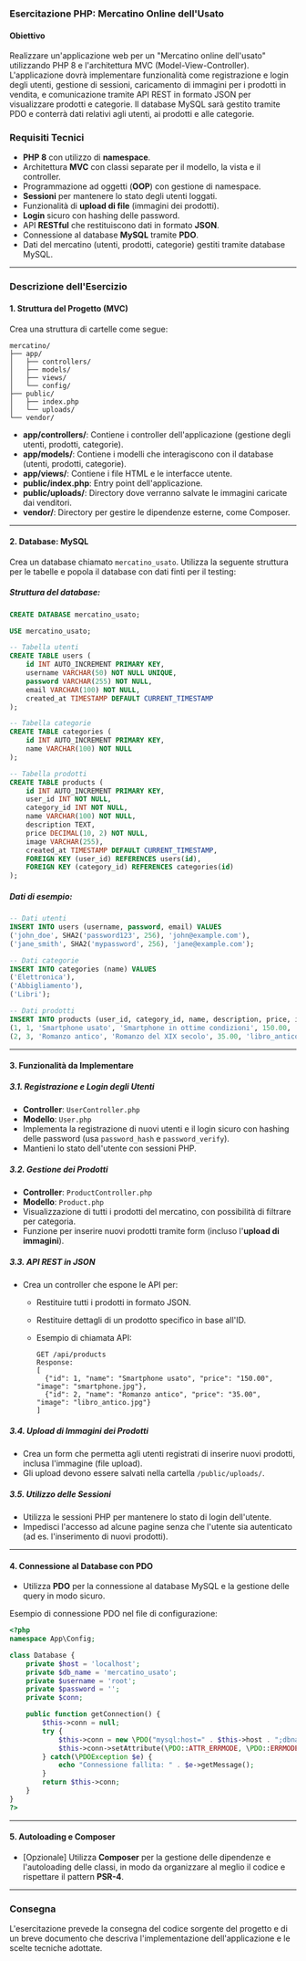 ### Esercitazione PHP: Mercatino Online dell'Usato

#### **Obiettivo**

Realizzare un'applicazione web per un "Mercatino online dell'usato" utilizzando PHP 8 e l'architettura MVC (Model-View-Controller). L'applicazione dovrà implementare funzionalità come registrazione e login degli utenti, gestione di sessioni, caricamento di immagini per i prodotti in vendita, e comunicazione tramite API REST in formato JSON per visualizzare prodotti e categorie. Il database MySQL sarà gestito tramite PDO e conterrà dati relativi agli utenti, ai prodotti e alle categorie.

### **Requisiti Tecnici**

- **PHP 8** con utilizzo di **namespace**.
- Architettura **MVC** con classi separate per il modello, la vista e il controller.
- Programmazione ad oggetti (**OOP**) con gestione di namespace.
- **Sessioni** per mantenere lo stato degli utenti loggati.
- Funzionalità di **upload di file** (immagini dei prodotti).
- **Login** sicuro con hashing delle password.
- API **RESTful** che restituiscono dati in formato **JSON**.
- Connessione al database **MySQL** tramite **PDO**.
- Dati del mercatino (utenti, prodotti, categorie) gestiti tramite database MySQL.

---

### **Descrizione dell'Esercizio**

#### **1. Struttura del Progetto (MVC)**

Crea una struttura di cartelle come segue:

```
mercatino/
├── app/
│   ├── controllers/
│   ├── models/
│   ├── views/
│   └── config/
├── public/
│   ├── index.php
│   └── uploads/
└── vendor/
```

- **app/controllers/**: Contiene i controller dell'applicazione (gestione degli utenti, prodotti, categorie).
- **app/models/**: Contiene i modelli che interagiscono con il database (utenti, prodotti, categorie).
- **app/views/**: Contiene i file HTML e le interfacce utente.
- **public/index.php**: Entry point dell'applicazione.
- **public/uploads/**: Directory dove verranno salvate le immagini caricate dai venditori.
- **vendor/**: Directory per gestire le dipendenze esterne, come Composer.

---

#### **2. Database: MySQL**

Crea un database chiamato `mercatino_usato`. Utilizza la seguente struttura per le tabelle e popola il database con dati finti per il testing:

##### **Struttura del database:**

```sql
CREATE DATABASE mercatino_usato;

USE mercatino_usato;

-- Tabella utenti
CREATE TABLE users (
    id INT AUTO_INCREMENT PRIMARY KEY,
    username VARCHAR(50) NOT NULL UNIQUE,
    password VARCHAR(255) NOT NULL,
    email VARCHAR(100) NOT NULL,
    created_at TIMESTAMP DEFAULT CURRENT_TIMESTAMP
);

-- Tabella categorie
CREATE TABLE categories (
    id INT AUTO_INCREMENT PRIMARY KEY,
    name VARCHAR(100) NOT NULL
);

-- Tabella prodotti
CREATE TABLE products (
    id INT AUTO_INCREMENT PRIMARY KEY,
    user_id INT NOT NULL,
    category_id INT NOT NULL,
    name VARCHAR(100) NOT NULL,
    description TEXT,
    price DECIMAL(10, 2) NOT NULL,
    image VARCHAR(255),
    created_at TIMESTAMP DEFAULT CURRENT_TIMESTAMP,
    FOREIGN KEY (user_id) REFERENCES users(id),
    FOREIGN KEY (category_id) REFERENCES categories(id)
);
```

##### **Dati di esempio:**

```sql
-- Dati utenti
INSERT INTO users (username, password, email) VALUES
('john_doe', SHA2('password123', 256), 'john@example.com'),
('jane_smith', SHA2('mypassword', 256), 'jane@example.com');

-- Dati categorie
INSERT INTO categories (name) VALUES
('Elettronica'),
('Abbigliamento'),
('Libri');

-- Dati prodotti
INSERT INTO products (user_id, category_id, name, description, price, image) VALUES
(1, 1, 'Smartphone usato', 'Smartphone in ottime condizioni', 150.00, 'smartphone.jpg'),
(2, 3, 'Romanzo antico', 'Romanzo del XIX secolo', 35.00, 'libro_antico.jpg');
```

---

#### **3. Funzionalità da Implementare**

##### **3.1. Registrazione e Login degli Utenti**

- **Controller**: `UserController.php`
- **Modello**: `User.php`
- Implementa la registrazione di nuovi utenti e il login sicuro con hashing delle password (usa `password_hash` e `password_verify`).
- Mantieni lo stato dell'utente con sessioni PHP.
  
##### **3.2. Gestione dei Prodotti**

- **Controller**: `ProductController.php`
- **Modello**: `Product.php`
- Visualizzazione di tutti i prodotti del mercatino, con possibilità di filtrare per categoria.
- Funzione per inserire nuovi prodotti tramite form (incluso l'**upload di immagini**).

##### **3.3. API REST in JSON**

- Crea un controller che espone le API per:
  - Restituire tutti i prodotti in formato JSON.
  - Restituire dettagli di un prodotto specifico in base all'ID.
  - Esempio di chiamata API:

    ```
    GET /api/products
    Response:
    [
      {"id": 1, "name": "Smartphone usato", "price": "150.00", "image": "smartphone.jpg"},
      {"id": 2, "name": "Romanzo antico", "price": "35.00", "image": "libro_antico.jpg"}
    ]
    ```

##### **3.4. Upload di Immagini dei Prodotti**

- Crea un form che permetta agli utenti registrati di inserire nuovi prodotti, inclusa l'immagine (file upload).
- Gli upload devono essere salvati nella cartella `/public/uploads/`.

##### **3.5. Utilizzo delle Sessioni**

- Utilizza le sessioni PHP per mantenere lo stato di login dell'utente.
- Impedisci l'accesso ad alcune pagine senza che l'utente sia autenticato (ad es. l'inserimento di nuovi prodotti).

---

#### **4. Connessione al Database con PDO**

- Utilizza **PDO** per la connessione al database MySQL e la gestione delle query in modo sicuro.
  
Esempio di connessione PDO nel file di configurazione:

```php
<?php
namespace App\Config;

class Database {
    private $host = 'localhost';
    private $db_name = 'mercatino_usato';
    private $username = 'root';
    private $password = '';
    private $conn;

    public function getConnection() {
        $this->conn = null;
        try {
            $this->conn = new \PDO("mysql:host=" . $this->host . ";dbname=" . $this->db_name, $this->username, $this->password);
            $this->conn->setAttribute(\PDO::ATTR_ERRMODE, \PDO::ERRMODE_EXCEPTION);
        } catch(\PDOException $e) {
            echo "Connessione fallita: " . $e->getMessage();
        }
        return $this->conn;
    }
}
?>
```

---

#### **5. Autoloading e Composer**

- [Opzionale] Utilizza **Composer** per la gestione delle dipendenze e l'autoloading delle classi, in modo da organizzare al meglio il codice e rispettare il pattern **PSR-4**.

---

### **Consegna**

L'esercitazione prevede la consegna del codice sorgente del progetto e di un breve documento che descriva l'implementazione dell'applicazione e le scelte tecniche adottate.
